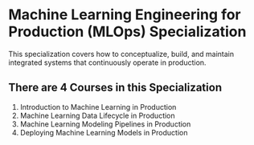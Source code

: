 # Machine Learning Engineering for Production (MLOps) Specialization

This specialization covers how to conceptualize, build, and maintain integrated systems that continuously operate in production.

## There are 4 Courses in this Specialization
1. Introduction to Machine Learning in Production
2. Machine Learning Data Lifecycle in Production
3. Machine Learning Modeling Pipelines in Production
4. Deploying Machine Learning Models in Production
